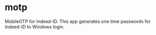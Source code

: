 motp
====

MobileOTP for Indeed-ID. This app generates one time passwords for Indeed-ID to Windows login.
